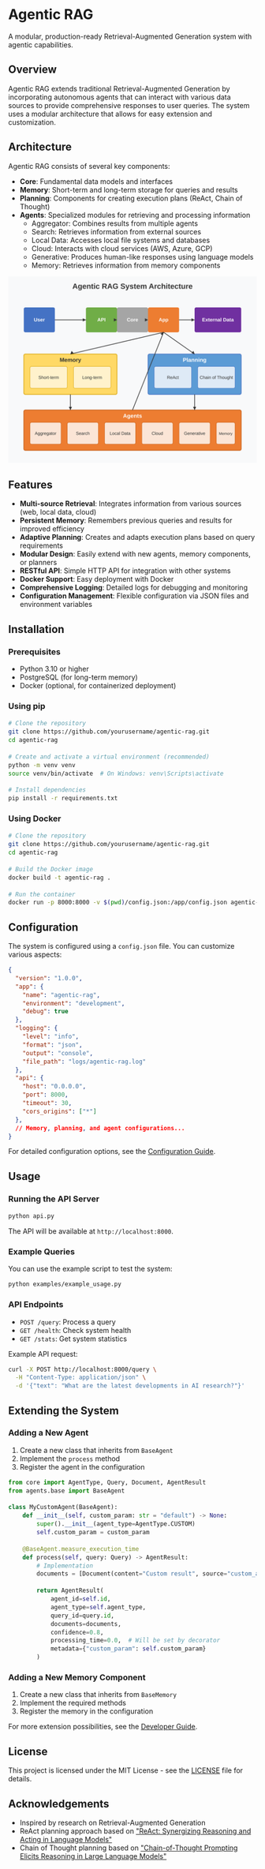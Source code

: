 # Agentic RAG

A modular, production-ready Retrieval-Augmented Generation system with agentic capabilities.

## Overview

Agentic RAG extends traditional Retrieval-Augmented Generation by incorporating autonomous agents that can interact with various data sources to provide comprehensive responses to user queries. The system uses a modular architecture that allows for easy extension and customization.

## Architecture

Agentic RAG consists of several key components:

- **Core**: Fundamental data models and interfaces
- **Memory**: Short-term and long-term storage for queries and results
- **Planning**: Components for creating execution plans (ReAct, Chain of Thought)
- **Agents**: Specialized modules for retrieving and processing information
  - Aggregator: Combines results from multiple agents
  - Search: Retrieves information from external sources
  - Local Data: Accesses local file systems and databases
  - Cloud: Interacts with cloud services (AWS, Azure, GCP)
  - Generative: Produces human-like responses using language models
  - Memory: Retrieves information from memory components

![Architecture Diagram](docs/architecture.svg)

## Features

- **Multi-source Retrieval**: Integrates information from various sources (web, local data, cloud)
- **Persistent Memory**: Remembers previous queries and results for improved efficiency
- **Adaptive Planning**: Creates and adapts execution plans based on query requirements
- **Modular Design**: Easily extend with new agents, memory components, or planners
- **RESTful API**: Simple HTTP API for integration with other systems
- **Docker Support**: Easy deployment with Docker
- **Comprehensive Logging**: Detailed logs for debugging and monitoring
- **Configuration Management**: Flexible configuration via JSON files and environment variables

## Installation

### Prerequisites

- Python 3.10 or higher
- PostgreSQL (for long-term memory)
- Docker (optional, for containerized deployment)

### Using pip

```bash
# Clone the repository
git clone https://github.com/yourusername/agentic-rag.git
cd agentic-rag

# Create and activate a virtual environment (recommended)
python -m venv venv
source venv/bin/activate  # On Windows: venv\Scripts\activate

# Install dependencies
pip install -r requirements.txt
```

### Using Docker

```bash
# Clone the repository
git clone https://github.com/yourusername/agentic-rag.git
cd agentic-rag

# Build the Docker image
docker build -t agentic-rag .

# Run the container
docker run -p 8000:8000 -v $(pwd)/config.json:/app/config.json agentic-rag
```

## Configuration

The system is configured using a `config.json` file. You can customize various aspects:

```json
{
  "version": "1.0.0",
  "app": {
    "name": "agentic-rag",
    "environment": "development",
    "debug": true
  },
  "logging": {
    "level": "info",
    "format": "json",
    "output": "console",
    "file_path": "logs/agentic-rag.log"
  },
  "api": {
    "host": "0.0.0.0",
    "port": 8000,
    "timeout": 30,
    "cors_origins": ["*"]
  },
  // Memory, planning, and agent configurations...
}
```

For detailed configuration options, see the [Configuration Guide](docs/configuration.md).

## Usage

### Running the API Server

```bash
python api.py
```

The API will be available at `http://localhost:8000`.

### Example Queries

You can use the example script to test the system:

```bash
python examples/example_usage.py
```

### API Endpoints

- `POST /query`: Process a query
- `GET /health`: Check system health
- `GET /stats`: Get system statistics

Example API request:

```bash
curl -X POST http://localhost:8000/query \
  -H "Content-Type: application/json" \
  -d '{"text": "What are the latest developments in AI research?"}'
```

## Extending the System

### Adding a New Agent

1. Create a new class that inherits from `BaseAgent`
2. Implement the `process` method
3. Register the agent in the configuration

```python
from core import AgentType, Query, Document, AgentResult
from agents.base import BaseAgent

class MyCustomAgent(BaseAgent):
    def __init__(self, custom_param: str = "default") -> None:
        super().__init__(agent_type=AgentType.CUSTOM)
        self.custom_param = custom_param
        
    @BaseAgent.measure_execution_time
    def process(self, query: Query) -> AgentResult:
        # Implementation
        documents = [Document(content="Custom result", source="custom_agent")]
        
        return AgentResult(
            agent_id=self.id,
            agent_type=self.agent_type,
            query_id=query.id,
            documents=documents,
            confidence=0.8,
            processing_time=0.0,  # Will be set by decorator
            metadata={"custom_param": self.custom_param}
        )
```

### Adding a New Memory Component

1. Create a new class that inherits from `BaseMemory`
2. Implement the required methods
3. Register the memory in the configuration

For more extension possibilities, see the [Developer Guide](docs/developer_guide.md).

## License

This project is licensed under the MIT License - see the [LICENSE](LICENSE) file for details.

## Acknowledgements

- Inspired by research on Retrieval-Augmented Generation
- ReAct planning approach based on ["ReAct: Synergizing Reasoning and Acting in Language Models"](https://arxiv.org/abs/2210.03629)
- Chain of Thought planning based on ["Chain-of-Thought Prompting Elicits Reasoning in Large Language Models"](https://arxiv.org/abs/2201.11903)
